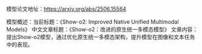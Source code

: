 模型论文地址：https://arxiv.org/abs/2506.15564

模型概述：当前标题：《Show-o2: Improved Native Unified Multimodal Models》
中文文章标题：《Show-o2：改进的原生统一多模态模型》
文章内容：提出Show-o2模型，通过优化原生统一多模态架构，提升模型在图像和文本任务中的表现。
